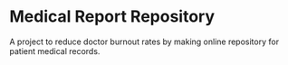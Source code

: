 # Medical Report Repository
  A project to reduce doctor burnout rates by making online repository for patient medical records.
